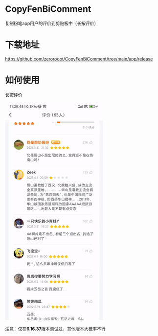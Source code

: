 # CopyFenBiComment

复制粉笔app用户的评价到剪贴板中（长按评价）

# 下载地址

https://github.com/zerorooot/CopyFenBiComment/tree/main/app/release

# 如何使用

长按评价

![](demo.gif)

注意：仅在**6.16.37**版本测试过，其他版本大概率不行
